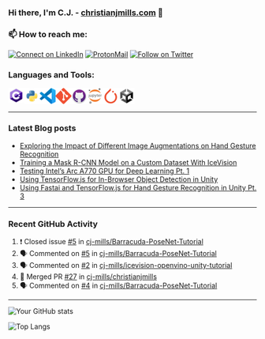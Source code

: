 ### Hi there, I'm C.J. - [christianjmills.com](https://www.christianjmills.com) 👋

<!-- ### ⚡ Fun fact: Currently open to work -->

### 📫 How to reach me: 
[![Connect on LinkedIn](https://img.shields.io/badge/--linkedin?label=LinkedIn&logo=LinkedIn&style=social)](https://www.linkedin.com/in/christianjmills/) [![ProtonMail](https://img.shields.io/badge/--email?label=ProtonMail&logo=ProtonMail&style=social)](mailto:christian@christianjmills.com) [![Follow on Twitter](https://img.shields.io/badge/--twitter?label=Twitter&logo=Twitter&style=social)](https://twitter.com/cdotjdotmills)


### Languages and Tools:

[<img align="left" alt="CSharp" width="32px" src="https://github.com/cj-mills/cj-mills/raw/main/icons/csharp/csharp.png" />][csharp]

[<img align="left" alt="Python" width="32px" src="https://github.com/cj-mills/cj-mills/raw/main/icons/python/python.png" />][python]

[<img align="left" alt="Visual Studio Code" width="32px" src="https://raw.githubusercontent.com/github/explore/80688e429a7d4ef2fca1e82350fe8e3517d3494d/topics/visual-studio-code/visual-studio-code.png" />][vscode]

[<img align="left" alt="Git" width="32px" src="https://github.com/cj-mills/cj-mills/raw/main/icons/git/git.png" />][git]

[<img align="left" alt="GitHub" width="32px" src="https://github.com/cj-mills/cj-mills/raw/main/icons/github/github.png" />][github]

[<img align="left" alt="GitHub" width="32px" src="https://github.com/github/explore/raw/b71c44e3113f74876a894853d0543eb918510365/topics/jupyter-notebook/jupyter-notebook.png" />][jupyter-notebook]

[<img align="left" alt="PyTorch" width="32px" src="https://github.com/cj-mills/cj-mills/raw/main/icons/pytorch/pytorch.png" />][pytorch]

[<img align="left" alt="PyTorch" width="32px" src="https://github.com/cj-mills/cj-mills/raw/main/icons/unity/unity.png" />][unity]

<!-- [<img align="left" alt="Terminal" width="32px" src="https://raw.githubusercontent.com/github/explore/80688e429a7d4ef2fca1e82350fe8e3517d3494d/topics/terminal/terminal.png" />][website-tags] -->

<!-- [<img align="left" alt="Solidity" width="32px" src="https://github.com/github/explore/raw/b71c44e3113f74876a894853d0543eb918510365/topics/solidity/solidity.png" />][solidity] -->

<br/>
<br/>


---
### Latest Blog posts
<!-- BLOG-POST-LIST:START -->
- [Exploring the Impact of Different Image Augmentations on Hand Gesture Recognition](https://christianjmills.com/posts/miniai-data-augmentation-experiments/part-1/index.html)
- [Training a Mask R-CNN Model on a Custom Dataset With IceVision](https://christianjmills.com/posts/icevision-mask-rcnn-tutorial/part-1/index.html)
- [Testing Intel’s Arc A770 GPU for Deep Learning Pt. 1](https://christianjmills.com/posts/arc-a770-testing/part-1/index.html)
- [Using TensorFlow.js for In-Browser Object Detection in Unity](https://christianjmills.com/posts/tfjs-yolox-unity-tutorial/index.html)
- [Using Fastai and TensorFlow.js for Hand Gesture Recognition in Unity Pt. 3](https://christianjmills.com/posts/tensorflow-js-unity-tutorial/part-3/index.html)
<!-- BLOG-POST-LIST:END -->



<!-- ---
### Latest YouTube Videos -->
<!-- _YOUTUBE:START -->
<!-- _YOUTUBE:END -->


---
### Recent GitHub Activity
<!--START_SECTION:activity-->
1. ❗️ Closed issue [#5](https://github.com/cj-mills/Barracuda-PoseNet-Tutorial/issues/5) in [cj-mills/Barracuda-PoseNet-Tutorial](https://github.com/cj-mills/Barracuda-PoseNet-Tutorial)
2. 🗣 Commented on [#5](https://github.com/cj-mills/Barracuda-PoseNet-Tutorial/issues/5) in [cj-mills/Barracuda-PoseNet-Tutorial](https://github.com/cj-mills/Barracuda-PoseNet-Tutorial)
3. 🗣 Commented on [#2](https://github.com/cj-mills/icevision-openvino-unity-tutorial/issues/2) in [cj-mills/icevision-openvino-unity-tutorial](https://github.com/cj-mills/icevision-openvino-unity-tutorial)
4. 🎉 Merged PR [#27](https://github.com/cj-mills/christianjmills/pull/27) in [cj-mills/christianjmills](https://github.com/cj-mills/christianjmills)
5. 🗣 Commented on [#4](https://github.com/cj-mills/Barracuda-PoseNet-Tutorial/issues/4) in [cj-mills/Barracuda-PoseNet-Tutorial](https://github.com/cj-mills/Barracuda-PoseNet-Tutorial)
<!--END_SECTION:activity-->

---
<!-- Dark Mode -->
![Your GitHub stats](https://github-readme-stats.vercel.app/api?username=cj-mills&show_icons=true&hide_border=true&theme=github_dark)

![Top Langs](https://github-readme-stats.vercel.app/api/top-langs/?username=cj-mills&layout=compact&show_icons=true&hide_border=true&theme=github_dark&&hide=ASP.NET,ShaderLab&langs_count=6)


[website]: https://christianjmills.com
[website-tags]: https://christianjmills.com/categories
[website-python]: https://christianjmills.com/categories/#python
[vscode]: https://code.visualstudio.com/
[python]: https://www.python.org/
[github]: https://github.com/
[git]: https://git-scm.com/
[jupyter-notebook]: https://jupyter.org/
[pytorch]: https://pytorch.org/
[unity]: https://unity.com/
[csharp]: https://docs.microsoft.com/en-us/dotnet/csharp/


[bash]: https://www.gnu.org/software/bash/
[solidity]: https://soliditylang.org/
[FastAPI]: https://fastapi.tiangolo.com/

<!--
**cj-mills/cj-mills** is a ✨ _special_ ✨ repository because its `README.md` (this file) appears on your GitHub profile.

Here are some ideas to get you started:

- 🔭 I’m currently working on ...
- 🌱 I’m currently learning ...
- 👯 I’m looking to collaborate on ...
- 🤔 I’m looking for help with ...
- 💬 Ask me about ...
- 📫 How to reach me: ...
- 😄 Pronouns: ...
- ⚡ Fun fact: ...
-->
